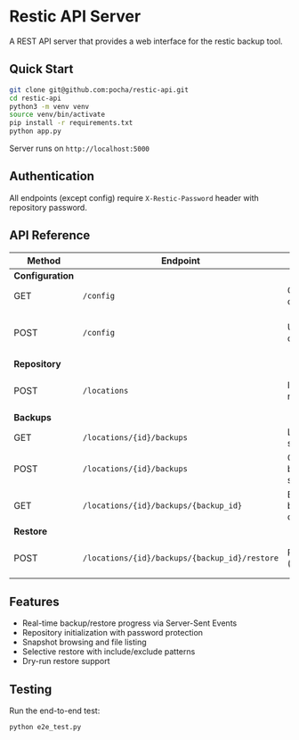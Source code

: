 # Restic API Server

A REST API server that provides a web interface for the restic backup tool.

## Quick Start

```bash
git clone git@github.com:pocha/restic-api.git
cd restic-api
python3 -m venv venv
source venv/bin/activate
pip install -r requirements.txt
python app.py
```

Server runs on `http://localhost:5000`

## Authentication

All endpoints (except config) require `X-Restic-Password` header with repository password.

## API Reference

| Method | Endpoint | Description | Request Body |
|--------|----------|-------------|--------------|
| **Configuration** |
| GET | `/config` | Get current configuration | - |
| POST | `/config` | Update configuration | `{"restic_version": "0.16.0", "locations": {...}, "paths": [...]}` |
| **Repository** |
| POST | `/locations` | Initialize new repository | `{"location": "/path/to/repo", "password": "pass"}` |
| **Backups** |
| GET | `/locations/{id}/backups` | List snapshots | - |
| POST | `/locations/{id}/backups` | Create backup (SSE stream) | `{"path": "/path/to/backup"}` |
| GET | `/locations/{id}/backups/{backup_id}` | Browse backup contents | - |
| **Restore** |
| POST | `/locations/{id}/backups/{backup_id}/restore` | Restore data (SSE stream) | `{"target": "/restore/path", "include": [...], "exclude": [...]}` |

## Features

- Real-time backup/restore progress via Server-Sent Events
- Repository initialization with password protection
- Snapshot browsing and file listing
- Selective restore with include/exclude patterns
- Dry-run restore support

## Testing

Run the end-to-end test:
```bash
python e2e_test.py
```
